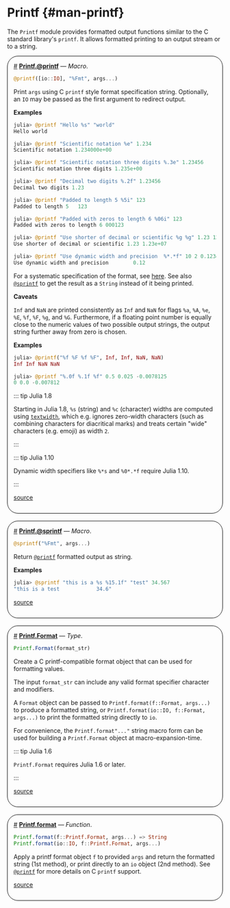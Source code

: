 


# Printf {#man-printf}

The `Printf` module provides formatted output functions similar to the C standard library&#39;s `printf`. It allows formatted printing to an output stream or to a string.
<div style='border-width:1px; border-style:solid; border-color:black; padding: 1em; border-radius: 25px;'>
<a id='Printf.@printf' href='#Printf.@printf'>#</a>&nbsp;<b><u>Printf.@printf</u></b> &mdash; <i>Macro</i>.




```julia
@printf([io::IO], "%Fmt", args...)
```


Print `args` using C `printf` style format specification string. Optionally, an `IO` may be passed as the first argument to redirect output.

**Examples**

```julia
julia> @printf "Hello %s" "world"
Hello world

julia> @printf "Scientific notation %e" 1.234
Scientific notation 1.234000e+00

julia> @printf "Scientific notation three digits %.3e" 1.23456
Scientific notation three digits 1.235e+00

julia> @printf "Decimal two digits %.2f" 1.23456
Decimal two digits 1.23

julia> @printf "Padded to length 5 %5i" 123
Padded to length 5   123

julia> @printf "Padded with zeros to length 6 %06i" 123
Padded with zeros to length 6 000123

julia> @printf "Use shorter of decimal or scientific %g %g" 1.23 12300000.0
Use shorter of decimal or scientific 1.23 1.23e+07

julia> @printf "Use dynamic width and precision  %*.*f" 10 2 0.12345
Use dynamic width and precision        0.12
```


For a systematic specification of the format, see [here](https://en.cppreference.com/w/c/io/fprintf). See also [`@sprintf`](/stdlib/Printf#Printf.@sprintf) to get the result as a `String` instead of it being printed.

**Caveats**

`Inf` and `NaN` are printed consistently as `Inf` and `NaN` for flags `%a`, `%A`, `%e`, `%E`, `%f`, `%F`, `%g`, and `%G`. Furthermore, if a floating point number is equally close to the numeric values of two possible output strings, the output string further away from zero is chosen.

**Examples**

```julia
julia> @printf("%f %F %f %F", Inf, Inf, NaN, NaN)
Inf Inf NaN NaN

julia> @printf "%.0f %.1f %f" 0.5 0.025 -0.0078125
0 0.0 -0.007812
```


::: tip Julia 1.8

Starting in Julia 1.8, `%s` (string) and `%c` (character) widths are computed using [`textwidth`](/base/strings#Base.Unicode.textwidth), which e.g. ignores zero-width characters (such as combining characters for diacritical marks) and treats certain &quot;wide&quot; characters (e.g. emoji) as width `2`.

:::

::: tip Julia 1.10

Dynamic width specifiers like `%*s` and `%0*.*f` require Julia 1.10.

:::


[source](https://github.com/JuliaLang/julia/blob/d0ea96fb3beee191e4f46c76ae048c5a0ef4a3a8/stdlib/Printf/src/Printf.jl#L950-L1008)

</div>
<br>
<div style='border-width:1px; border-style:solid; border-color:black; padding: 1em; border-radius: 25px;'>
<a id='Printf.@sprintf' href='#Printf.@sprintf'>#</a>&nbsp;<b><u>Printf.@sprintf</u></b> &mdash; <i>Macro</i>.




```julia
@sprintf("%Fmt", args...)
```


Return [`@printf`](/stdlib/Printf#Printf.@printf) formatted output as string.

**Examples**

```julia
julia> @sprintf "this is a %s %15.1f" "test" 34.567
"this is a test            34.6"
```



[source](https://github.com/JuliaLang/julia/blob/d0ea96fb3beee191e4f46c76ae048c5a0ef4a3a8/stdlib/Printf/src/Printf.jl#L1023-L1033)

</div>
<br>
<div style='border-width:1px; border-style:solid; border-color:black; padding: 1em; border-radius: 25px;'>
<a id='Printf.Format' href='#Printf.Format'>#</a>&nbsp;<b><u>Printf.Format</u></b> &mdash; <i>Type</i>.




```julia
Printf.Format(format_str)
```


Create a C printf-compatible format object that can be used for formatting values.

The input `format_str` can include any valid format specifier character and modifiers.

A `Format` object can be passed to `Printf.format(f::Format, args...)` to produce a formatted string, or `Printf.format(io::IO, f::Format, args...)` to print the formatted string directly to `io`.

For convenience, the `Printf.format"..."` string macro form can be used for building a `Printf.Format` object at macro-expansion-time.

::: tip Julia 1.6

`Printf.Format` requires Julia 1.6 or later.

:::


[source](https://github.com/JuliaLang/julia/blob/d0ea96fb3beee191e4f46c76ae048c5a0ef4a3a8/stdlib/Printf/src/Printf.jl#L65-L81)

</div>
<br>
<div style='border-width:1px; border-style:solid; border-color:black; padding: 1em; border-radius: 25px;'>
<a id='Printf.format' href='#Printf.format'>#</a>&nbsp;<b><u>Printf.format</u></b> &mdash; <i>Function</i>.




```julia
Printf.format(f::Printf.Format, args...) => String
Printf.format(io::IO, f::Printf.Format, args...)
```


Apply a printf format object `f` to provided `args` and return the formatted string (1st method), or print directly to an `io` object (2nd method). See [`@printf`](/stdlib/Printf#Printf.@printf) for more details on C `printf` support.


[source](https://github.com/JuliaLang/julia/blob/d0ea96fb3beee191e4f46c76ae048c5a0ef4a3a8/stdlib/Printf/src/Printf.jl#L924-L931)

</div>
<br>

